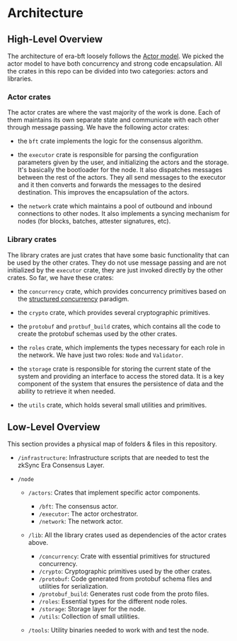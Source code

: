 # Architecture

## High-Level Overview

The architecture of era-bft loosely follows the [Actor model](https://en.wikipedia.org/wiki/Actor_model). We picked the actor model to have both concurrency and strong code encapsulation. All the crates in this repo can be divided into two categories: actors and libraries.

### Actor crates

The actor crates are where the vast majority of the work is done. Each of them maintains its own separate state and communicate with each other through message passing. We have the following actor crates:

- the `bft` crate implements the logic for the consensus algorithm.

- the `executor` crate is responsible for parsing the configuration parameters given by the user, and initializing the actors and the storage. It's basically the bootloader for the node. It also dispatches messages between the rest of the actors. They all send messages to the executor and it then converts and forwards the messages to the desired destination. This improves the encapsulation of the actors.

- the `network` crate which maintains a pool of outbound and inbound connections to other nodes. It also implements a syncing mechanism for nodes (for blocks, batches, attester signatures, etc).

### Library crates

The library crates are just crates that have some basic functionality that can be used by the other crates. They do not use message passing and are not initialized by the `executor` crate, they are just invoked directly by the other crates. So far, we have these crates:

- the `concurrency` crate, which provides concurrency primitives based on the [structured concurrency](https://en.wikipedia.org/wiki/Structured_concurrency) paradigm.

- the `crypto` crate, which provides several cryptographic primitives.

- the `protobuf` and `protbuf_build` crates, which contains all the code to create the protobuf schemas used by the other crates.

- the `roles` crate, which implements the types necessary for each role in the network. We have just two roles: `Node` and `Validator`.

- the `storage` crate is responsible for storing the current state of the system and providing an interface to access the stored data. It is a key component of the system that ensures the persistence of data and the ability to retrieve it when needed.

- the `utils` crate, which holds several small utilities and primitives.

## Low-Level Overview

This section provides a physical map of folders & files in this repository.

- `/infrastructure`: Infrastructure scripts that are needed to test the zkSync Era Consensus Layer.

- `/node`

  - `/actors`: Crates that implement specific actor components.

    - `/bft`: The consensus actor.
    - `/executor`: The actor orchestrator.
    - `/network`: The network actor.

  - `/lib`: All the library crates used as dependencies of the actor crates above.

    - `/concurrency`: Crate with essential primitives for structured concurrency.
    - `/crypto`: Cryptographic primitives used by the other crates.
    - `/protobuf`: Code generated from protobuf schema files and utilities for serialization.
    - `/protobuf_build`: Generates rust code from the proto files.
    - `/roles`: Essential types for the different node roles.
    - `/storage`: Storage layer for the node.
    - `/utils`: Collection of small utilities.

  - `/tools`: Utility binaries needed to work with and test the node.
